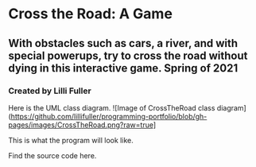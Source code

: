 # Cross the Road: A Game

## With obstacles such as cars, a river, and with special powerups, try to cross the road without dying in this interactive game. Spring of 2021

### Created by Lilli Fuller

Here is the UML class diagram.
![Image of CrossTheRoad class diagram](https://github.com/lillifuller/programming-portfolio/blob/gh-pages/images/CrossTheRoad.png?raw=true]

This is what the program will look like.

Find the source code here.
